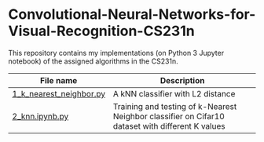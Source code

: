 # Convolutional-Neural-Networks-for-Visual-Recognition-CS231n
This repository contains my implementations (on Python 3 Jupyter notebook) of the assigned algorithms in the CS231n.

| **File name** | **Description** |
| ------------- | ------------- |
| [1_k_nearest_neighbor.py](https://github.com/RuchikaVermaVaid/Convolutional-Neural-Networks-for-Visual-Recognition-CS231n-/blob/master/Assignment1/cs231n/classifiers/k_nearest_neighbor.py) | A kNN classifier with L2 distance|
| [2_knn.ipynb.py](https://github.com/RuchikaVermaVaid/Convolutional-Neural-Networks-for-Visual-Recognition-CS231n-/blob/master/Assignment1/knn.ipynb) | Training and testing of k-Nearest Neighbor classifier on Cifar10 dataset with different K values|
